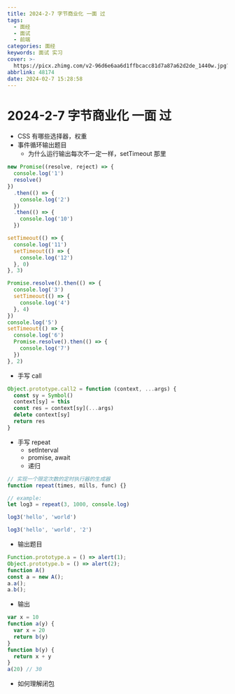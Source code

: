 ```yaml
---
title: 2024-2-7 字节商业化 一面 过
tags:
  - 面经
  - 面试
  - 前端
categories: 面经
keywords: 面试 实习
cover: >-
  https://picx.zhimg.com/v2-96d6e6aa6d1ffbcacc81d7a87a62d2de_1440w.jpg?source=172ae18b
abbrlink: 48174
date: 2024-02-7 15:28:58
---
```


# 2024-2-7 字节商业化 一面 过

- CSS 有哪些选择器，权重
- 事件循环输出题目
  - 为什么运行输出每次不一定一样，setTimeout 那里

```js
new Promise((resolve, reject) => {
  console.log('1')
  resolve()
})
  .then(() => {
    console.log('2')
  })
  .then(() => {
    console.log('10')
  })

setTimeout(() => {
  console.log('11')
  setTimeout(() => {
    console.log('12')
  }, 0)
}, 3)

Promise.resolve().then(() => {
  console.log('3')
  setTimeout(() => {
    console.log('4')
  }, 4)
})
console.log('5')
setTimeout(() => {
  console.log('6')
  Promise.resolve().then(() => {
    console.log('7')
  })
}, 2)
```

- 手写 call

```js
Object.prototype.call2 = function (context, ...args) {
  const sy = Symbol()
  context[sy] = this
  const res = context[sy](...args)
  delete context[sy]
  return res
}
```

- 手写 repeat
  - setInterval
  - promise, await
  - 递归

```js
// 实现一个限定次数的定时执行器的生成器
function repeat(times, mills, func) {}

// example:
let log3 = repeat(3, 1000, console.log)

log3('hello', 'world')

log3('hello', 'world', '2')
```

- 输出题目

```js
Function.prototype.a = () => alert(1);
Object.prototype.b = () => alert(2);
function A()
const a = new A();
a.a();
a.b();
```

- 输出

```js
var x = 10
function a(y) {
  var x = 20
  return b(y)
}
function b(y) {
  return x + y
}
a(20) // 30
```

- 如何理解闭包
